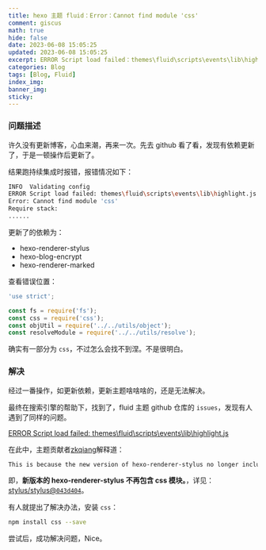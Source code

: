 ```yaml
---
title: hexo 主题 fluid：Error：Cannot find module 'css'
comment: giscus
math: true
hide: false
date: 2023-06-08 15:05:25
updated: 2023-06-08 15:05:25
excerpt: ERROR Script load failed：themes\fluid\scripts\events\lib\highlight.js Error：Cannot find module 'css'
categories: Blog
tags: [Blog, Fluid]
index_img:
banner_img:
sticky:
---
```


### 问题描述

许久没有更新博客，心血来潮，再来一次。先去 github 看了看，发现有依赖更新了，于是一顿操作后更新了。

结果跑持续集成时报错，报错情况如下：

```bash
INFO  Validating config
ERROR Script load failed: themes\fluid\scripts\events\lib\highlight.js
Error: Cannot find module 'css'
Require stack:
......
```
更新了的依赖为：
+ hexo-renderer-stylus
+ hexo-blog-encrypt
+ hexo-renderer-marked

查看错误位置：

```js
'use strict';

const fs = require('fs');
const css = require('css');
const objUtil = require('../../utils/object');
const resolveModule = require('../../utils/resolve');
```

确实有一部分为 `css`，不过怎么会找不到涅。不是很明白。

### 解决

经过一番操作，如更新依赖，更新主题啥啥啥的，还是无法解决。

最终在搜索引擎的帮助下，找到了，fluid 主题 github 仓库的 `issues`，发现有人遇到了同样的问题。

[ERROR Script load failed: themes\fluid\scripts\events\lib\highlight.js](https://github.com/fluid-dev/hexo-theme-fluid/issues/952)

在此中，主题贡献者[zkqiang](https://github.com/zkqiang)解释道：

```txt
This is because the new version of hexo-renderer-stylus no longer includes css module (stylus/stylus@043d404)
```

即，**新版本的 hexo-renderer-stylus 不再包含 css 模块。**，详见：[stylus/stylus@`043d404`](https://github.com/stylus/stylus/commit/043d4047031579bf8d1383116cf8f9a38d113d43)。

有人就提出了解决办法，安装 `css`：

```bash
npm install css --save
```

尝试后，成功解决问题，Nice。


